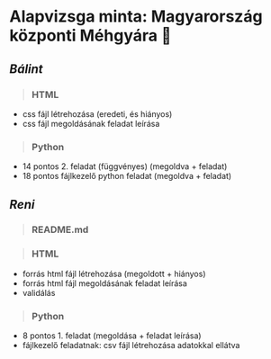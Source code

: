 # **Alapvizsga minta: Magyarország központi Méhgyára 🍯**
## ***Bálint*** 
>###  HTML
* css fájl létrehozása (eredeti, és hiányos)
* css fájl megoldásának feladat leírása
>###  Python
* 14 pontos 2. feladat (függvényes) (megoldva + feladat)
* 18 pontos fájlkezelő python feladat (megoldva + feladat)

## ***Reni***
>### README.md

>###  HTML
* forrás html fájl létrehozása (megoldott + hiányos)
* forrás html fájl megoldásának feladat leírása
* validálás
>###  Python
* 8 pontos 1. feladat (megoldása + feladat leírása)
* fájlkezelő feladatnak: csv fájl létrehozása adatokkal ellátva
